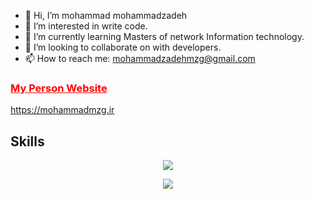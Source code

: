 - 👋 Hi, I’m mohammad mohammadzadeh
- 👀 I’m interested in write code.
- 🌱 I’m currently learning Masters of network Information technology.
- 💞️ I’m looking to collaborate on with developers.
- 📫 How to reach me: mohammadzadehmzg@gmail.com

<a href="https://mohammadmzg.ir/" style="color:red;"><h3>My Person Website</h3></a>
https://mohammadmzg.ir
<br>
<h2>Skills</h2>

<p align="center">
  <a href="https://skillicons.dev">
    <img src="https://skillicons.dev/icons?i=git,vscode,react,html,css,js,ts,bootstrap" />
  </a>
</p>
<p align="center">
  <a href="https://skillicons.dev">
    <img src="https://skillicons.dev/icons?i=nodejs,mongodb,php,mysql,github,wordpress" />
  </a>
</p>
